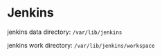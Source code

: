 # Jenkins

jenkins data directory: `/var/lib/jenkins` 

jenkins work directory: `/var/lib/jenkins/workspace`